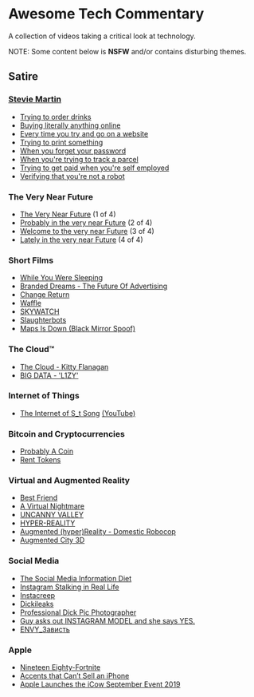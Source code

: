 # Awesome Tech Commentary

A collection of videos taking a critical look at technology.

NOTE: Some content below is **NSFW** and/or contains disturbing themes.

## Satire

### [Stevie Martin](https://www.youtube.com/c/StevieMartin)

* [Trying to order drinks](https://www.youtube.com/watch?v=ZDKBPY6jYy4)
* [Buying literally anything online](https://www.youtube.com/watch?v=rpePN8nUC_8)
* [Every time you try and go on a website](https://www.youtube.com/watch?v=FvT-YxhaHB4)
* [Trying to print something](https://www.youtube.com/watch?v=SgqaYEqJWGE)
* [When you forget your password](https://www.youtube.com/watch?v=x9LIqdUV09M)
* [When you're trying to track a parcel](https://www.youtube.com/watch?v=vwOSkASFdOQ)
* [Trying to get paid when you're self employed](https://www.youtube.com/watch?v=EqZcT6tGLEE)
* [Verifying that you're not a robot](https://www.youtube.com/watch?v=LButXcZ57pc)

### The Very Near Future

* [The Very Near Future](https://vimeo.com/236746650) (1 of 4)
* [Probably in the very near Future](https://vimeo.com/264745588) (2 of 4)
* [Welcome to the very near Future](https://vimeo.com/309101933) (3 of 4)
* [Lately in the very near Future](https://vimeo.com/461387047) (4 of 4)

### Short Films

* [While You Were Sleeping](https://www.youtube.com/watch?v=ymmV39G7uT8)
* [Branded Dreams - The Future Of Advertising](https://vimeo.com/150799305)
* [Change Return](https://vimeo.com/438210156)
* [Waffle](https://vimeo.com/437711138)
* [SKYWATCH](https://vimeo.com/377266286)
* [Slaughterbots](https://www.youtube.com/watch?v=9CO6M2HsoIA)
* [Maps Is Down (Black Mirror Spoof)](https://www.youtube.com/watch?v=kBGo942Xyrg)

### The Cloud™

* [The Cloud - Kitty Flanagan](https://www.youtube.com/watch?v=CFdZWgiAj8I)
* [BIG DATA - 'L1ZY'](https://vimeo.com/295361990)

### Internet of Things

* [The Internet of S_t Song](https://vimeo.com/221449473) [(YouTube)](https://www.youtube.com/watch?v=TIhW61FMNIc)

### Bitcoin and Cryptocurrencies

* [Probably A Coin](https://vimeo.com/261918211)
* [Rent Tokens](https://vimeo.com/257412096)

### Virtual and Augmented Reality

* [Best Friend](https://vimeo.com/276021150)
* [A Virtual Nightmare](https://www.youtube.com/watch?v=68edfhXT4qI)
* [UNCANNY VALLEY](https://vimeo.com/147365861)
* [HYPER-REALITY](https://vimeo.com/166807261)
* [Augmented (hyper)Reality - Domestic Robocop](https://vimeo.com/8569187)
* [Augmented City 3D](https://vimeo.com/14294054)

### Social Media

* [The Social Media Information Diet](https://www.youtube.com/watch?v=5Xzq1HDUmRA)
* [Instagram Stalking in Real Life](https://www.youtube.com/watch?v=ydAyILm4i1A)
* [Instacreep](https://www.youtube.com/watch?v=V51bdkkYyyM)
* [Dickileaks](https://www.youtube.com/watch?v=yd8b6g2Dj48)
* [Professional Dick Pic Photographer](https://www.youtube.com/watch?v=gPcR-wk_8Fg)
* [Guy asks out INSTAGRAM MODEL and she says YES.](https://www.youtube.com/watch?v=MjlaTwflrg8)
* [ENVY_Зависть](https://www.youtube.com/watch?v=HGwzFN2goMw)

### Apple

* [Nineteen Eighty-Fortnite](https://www.youtube.com/watch?v=euiSHuaw6Q4)
* [Accents that Can’t Sell an iPhone](https://www.youtube.com/watch?v=vqF6bIwSK9A)
* [Apple Launches the iCow September Event 2019](https://www.youtube.com/watch?v=-V6K27CVg-U)
